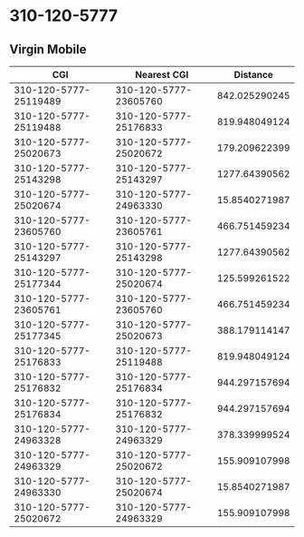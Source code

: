# 310-120-5777
## Virgin Mobile


| CGI | Nearest CGI | Distance |
|-----|-------------|----------|
| 310-120-5777-25119489 | 310-120-5777-23605760 | 842.025290245 |
| 310-120-5777-25119488 | 310-120-5777-25176833 | 819.948049124 |
| 310-120-5777-25020673 | 310-120-5777-25020672 | 179.209622399 |
| 310-120-5777-25143298 | 310-120-5777-25143297 | 1277.64390562 |
| 310-120-5777-25020674 | 310-120-5777-24963330 | 15.8540271987 |
| 310-120-5777-23605760 | 310-120-5777-23605761 | 466.751459234 |
| 310-120-5777-25143297 | 310-120-5777-25143298 | 1277.64390562 |
| 310-120-5777-25177344 | 310-120-5777-25020674 | 125.599261522 |
| 310-120-5777-23605761 | 310-120-5777-23605760 | 466.751459234 |
| 310-120-5777-25177345 | 310-120-5777-25020673 | 388.179114147 |
| 310-120-5777-25176833 | 310-120-5777-25119488 | 819.948049124 |
| 310-120-5777-25176832 | 310-120-5777-25176834 | 944.297157694 |
| 310-120-5777-25176834 | 310-120-5777-25176832 | 944.297157694 |
| 310-120-5777-24963328 | 310-120-5777-24963329 | 378.339999524 |
| 310-120-5777-24963329 | 310-120-5777-25020672 | 155.909107998 |
| 310-120-5777-24963330 | 310-120-5777-25020674 | 15.8540271987 |
| 310-120-5777-25020672 | 310-120-5777-24963329 | 155.909107998 |
